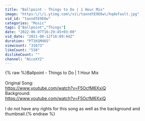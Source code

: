 ```yaml
---
title: "Ballpoint - Things to Do | 1 Hour Mix"
image: "https:\/\/i.ytimg.com\/vi\/taxndtE9E6w\/hqdefault.jpg"
vid_id: "taxndtE9E6w"
categories: "Music"
tags: ["Ballpoint","Things"]
date: "2022-06-07T16:29:45+03:00"
vid_date: "2021-06-12T16:09:44Z"
duration: "PT1H1M46S"
viewcount: "31673"
likeCount: "538"
dislikeCount: ""
channel: "NicoXYZ"
---
```

{% raw %}Ballpoint - Things to Do | 1 Hour Mix<br /><br />Original Song:<br /><a rel="nofollow" target="blank" href="https://www.youtube.com/watch?v=F5OcfM6XxiQ">https://www.youtube.com/watch?v=F5OcfM6XxiQ</a><br />Background:<br /><a rel="nofollow" target="blank" href="https://www.youtube.com/watch?v=F5OcfM6XxiQ">https://www.youtube.com/watch?v=F5OcfM6XxiQ</a><br /><br />I do not have any rights for this song as well as the background and thumbnail.{% endraw %}
